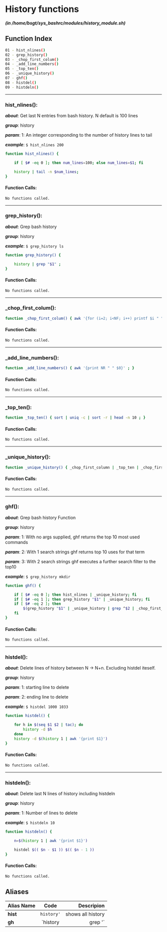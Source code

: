 
History functions
=================


***(in /home/bsgt/sys_bashrc/modules/history_module.sh)***
## Function Index


```bash
01 - hist_nlines()
02 - grep_history()
03 - _chop_first_colum()
04 - _add_line_numbers()
05 - _top_ten()
06 - _unique_history()
07 - ghf()
08 - histdel()
09 - histdeln()
```

******
### hist_nlines():


***about***: Get last N entries from bash history. N default is 100 lines


***group***: history


***param***: 1: An integer corresponding to the number of history lines to tail


***example***: `$ hist_nlines 200`


```bash
function hist_nlines() {

    if [ $# -eq 0 ]; then num_lines=100; else num_lines=$1; fi

    history | tail -n $num_lines;
}

```
#### Function Calls:


```bash
No functions called.
```




******
### grep_history():


***about***: Grep bash history


***group***: history


***example***: `$ grep_history ls`


```bash
function grep_history() {

    history | grep "$1" ;
}

```
#### Function Calls:


```bash
No functions called.
```




******
### _chop_first_colum():


```bash
function _chop_first_colum() { awk '{for (i=2; i<NF; i++) printf $i " "; print $NF}' ; }

```
#### Function Calls:


```bash
No functions called.
```




******
### _add_line_numbers():


```bash
function _add_line_numbers() { awk '{print NR " " $0}' ; }

```
#### Function Calls:


```bash
No functions called.
```




******
### _top_ten():


```bash
function _top_ten() { sort | uniq -c | sort -r | head -n 10 ; }

```
#### Function Calls:


```bash
No functions called.
```




******
### _unique_history():


```bash
function _unique_history() { _chop_first_column | _top_ten | _chop_first_column | _add_line_numbers ; }

```
#### Function Calls:


```bash
No functions called.
```




******
### ghf():


***about***: Grep bash history Function


***group***: history


***param***: 1: With no args supplied, ghf returns the top 10 most used commands


***param***: 2: With 1 search strings ghf returns top 10 uses for that term


***param***: 3: With 2 search strings ghf executes a further search filter to the top10


***example***: `$ grep_history mkdir`


```bash
function ghf() {

    if [ $# -eq 0 ]; then hist_nlines | _unique_history; fi
    if [ $# -eq 1 ]; then grep_history "$1" | _unique_history; fi
    if [ $# -eq 2 ]; then
        $(grep_history "$1" | _unique_history | grep ^$2 | _chop_first_column)
    fi
}

```
#### Function Calls:


```bash
No functions called.
```




******
### histdel():


***about***: Delete lines of history between N -> N+n. Excluding histdel iteself.


***group***: history


***param***: 1: starting line to delete


***param***: 2: ending line to delete


***example***: `$ histdel 1000 1033`


```bash
function histdel() {

    for h in $(seq $1 $2 | tac); do
        history -d $h
    done
    history -d $(history 1 | awk '{print $1}')
}

```
#### Function Calls:


```bash
No functions called.
```




******
### histdeln():


***about***: Delete last N lines of history including histdeln


***group***: history


***param***: 1: Number of lines to delete


***example***: `$ histdeln 10`


```bash
function histdeln() {

    n=$(history 1 | awk '{print $1}')

    histdel $(( $n - $1 )) $(( $n - 1 ))
}

```
#### Function Calls:


```bash
No functions called.
```



## Aliases


| **Alias Name** | **Code** | **Descripion** |
| :------------- |:-------------:| -----:|
| **hist** | `history'` |  shows all history
| **gh** | `history | grep '` |  grep all history
